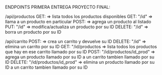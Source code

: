 ENDPOINTS PRIMERA ENTREGA PROYECTO FINAL:

/api/productos
GET:  => lista todos los productos disponibles
GET: "/id"  => llama a un producto en particular
POST:  => agrega un producto al listado
PUT: "/id"  => modifica/actualiza un producto por su ID
DELETE: "/id"  => borra un producto por su ID


/api/carrito
POST: => crea un carrito y devuelve su ID
DELETE: "/id"  => elimina un carrito por su ID
GET: "/id/productos  => lista todos los productos que hay en ese carrito llamado por su ID
POST: "/id/productos/id_prod"  => agrega un producto llamado por su ID a un carrito tambien llamado por su ID
DELETE: "/id/productos/id_prod"  => elimina un producto llamado por su ID a un carrito tambien llamado por su ID